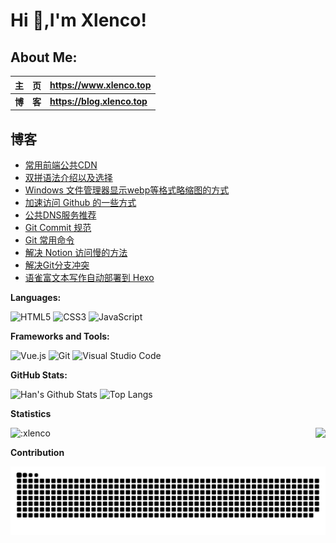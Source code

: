 # Hi  👋,I'm Xlenco!


## About Me:

|   主&emsp;页   | <https://www.xlenco.top>                                      |
| :------------: | :------------------------------------------------------- |
| **博&emsp;客** | **<https://blog.xlenco.top>**                            |

## 博客

<!--START_SECTION:feed-->
* [常用前端公共CDN](https:&#x2F;&#x2F;blog.xlenco.top&#x2F;posts&#x2F;4c87)
* [双拼语法介绍以及选择](https:&#x2F;&#x2F;blog.xlenco.top&#x2F;posts&#x2F;28b4)
* [Windows 文件管理器显示webp等格式略缩图的方式](https:&#x2F;&#x2F;blog.xlenco.top&#x2F;posts&#x2F;6a97)
* [加速访问 Github 的一些方式](https:&#x2F;&#x2F;blog.xlenco.top&#x2F;posts&#x2F;f46d)
* [公共DNS服务推荐](https:&#x2F;&#x2F;blog.xlenco.top&#x2F;posts&#x2F;f86b)
* [Git Commit 规范](https:&#x2F;&#x2F;blog.xlenco.top&#x2F;posts&#x2F;4304)
* [Git 常用命令](https:&#x2F;&#x2F;blog.xlenco.top&#x2F;posts&#x2F;1d45)
* [解决 Notion 访问慢的方法](https:&#x2F;&#x2F;blog.xlenco.top&#x2F;posts&#x2F;d762)
* [解决Git分支冲突](https:&#x2F;&#x2F;blog.xlenco.top&#x2F;posts&#x2F;eceb)
* [语雀富文本写作自动部署到 Hexo](https:&#x2F;&#x2F;blog.xlenco.top&#x2F;posts&#x2F;ecd7)
<!--END_SECTION:feed-->

**Languages:**

![HTML5](https://img.shields.io/badge/HTML5-E34F26?logo=HTML5&logoColor=fff)
![CSS3](https://img.shields.io/badge/CSS3-1572B6?logo=CSS3&logoColor=fff)
![JavaScript](https://img.shields.io/badge/JavaScript-F7DF1E?logo=JavaScript&logoColor=333)


**Frameworks and Tools:**

![Vue.js](https://img.shields.io/badge/Vue.js-4FC08D?logo=Vue.js&logoColor=fff)
![Git](https://img.shields.io/badge/Git-F05032?logo=Git&logoColor=fff)
![Visual Studio Code](https://img.shields.io/badge/VS%20CODE-007ACC?logo=educative&logoColor=fff)

**GitHub Stats:**

![Han's Github Stats](https://github-readme-stats.vercel.app/api?username=xlenco&show_icons=true&hide_title=true&count_private=true)
![Top Langs](https://github-readme-stats.vercel.app/api/top-langs/?username=xlenco&layout=compact)

**Statistics** 
 <p>
  <img src="https://count.getloli.com/get/@:xlenco" alt=":xlenco" />
  <img src="https://weather-icon.journeyad.repl.co/@shuozhou?v=1" align="right">
</p>


**Contribution**

<picture>
  <source media="(prefers-color-scheme: dark)" srcset="./assets/contribution-snake-dark.svg" />
  <source media="(prefers-color-scheme: light)" srcset="./assets/contribution-snake.svg" />
  <img alt="github-snake" src="./assets/contribution-snake.svg" />
</picture>





